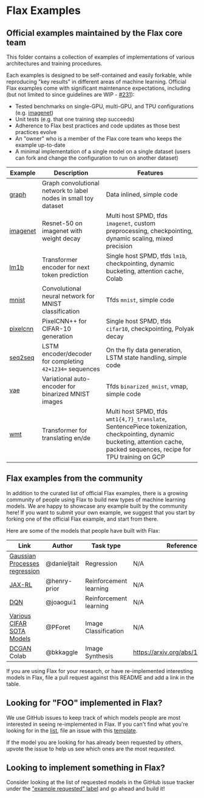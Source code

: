 # Flax Examples
 
## Official examples maintained by the Flax core team
 
This folder contains a collection of examples of implementations of various architectures and training procedures.
 
Each examples is designed to be self-contained and easily forkable, while reproducing "key results" in different areas of machine learning. Official Flax examples come with significant maintenance expectations, including (but not limited to since guidelines are WIP - [#231](https://github.com/google/flax/issues/231)):
* Tested benchmarks on single-GPU, multi-GPU, and TPU configurations (e.g. [imagenet](imagenet/))
* Unit tests (e.g. that one training step succeeds)
* Adherence to Flax best practices and code updates as those best practices evolve
* An "owner" who is a member of the Flax core team who keeps the example up-to-date
* A minimal implementation of a single model on a single dataset (users can fork and change the configuration to run on another dataset)

| Example | Description | Features |
| ------- | ----------- | -------- |
| [graph](graph/README.md) | Graph convolutional network to label nodes in small toy dataset | Data inlined, simple code |
| [imagenet](imagenet/README.md) | Resnet-50 on imagenet with weight decay | Multi host SPMD, tfds `imagenet`, custom preprocessing, checkpointing, dynamic scaling, mixed precision |
| [lm1b](lm1b/README.md) | Transformer encoder for next token prediction | Single host SPMD, tfds `lm1b`, checkpointing, dynamic bucketing, attention cache, Colab |
| [mnist](mnist/README.md) | Convolutional neural network for MNIST classification | Tfds `mnist`, simple code |
| [pixelcnn](pixelcnn/README.md) | PixelCNN++ for CIFAR-10 generation | Single host SPMD, tfds `cifar10`, checkpointing, Polyak decay |
| [seq2seq](seq2seq/README.md) | LSTM encoder/decoder for completing `42+1234=` sequences | On the fly data generation, LSTM state handling, simple code |
| [vae](vae/README.md) | Variational auto-encoder for binarized MNIST images | Tfds `binarized_mnist`, vmap, simple code |
| [wmt](wmt/README.md) | Transformer for translating en/de | Multi host SPMD, tfds `wmt1{4,7}_translate`, SentencePiece tokenization, checkpointing, dynamic bucketing, attention cache, packed sequences, recipe for TPU training on GCP |

## Flax examples from the community
 
In addition to the curated list of official Flax examples, there is a growing community of people using Flax to build new types of machine learning models. We are happy to showcase any example built by the community here! If you want to submit your own example, we suggest that you start by forking one of the official Flax example, and start from there.
 
Here are some of the models that people have built with Flax:

| Link  | Author | Task type | Reference |
| ------------- | ------------- | ------------ | ---------- |
| [Gaussian Processes regression](https://github.com/danieljtait/ladax/tree/master/examples)  | @danieljtait | Regression | N/A |  |
| [JAX-RL](https://github.com/henry-prior/jax-rl)  | @henry-prior  | Reinforcement learning | N/A |
| [DQN](https://github.com/joaogui1/RL-JAX/tree/master/DQN)  | @joaogui1  | Reinforcement learning | N/A |
| [Various CIFAR SOTA Models](https://github.com/google-research/google-research/tree/master/flax_models/cifar) | @PForet | Image Classification | N/A |
| [DCGAN](https://github.com/bkkaggle/jax-dcgan) Colab | @bkkaggle | Image Synthesis | https://arxiv.org/abs/1511.06434 |

If you are using Flax for your research, or have re-implemented interesting models in Flax, file a pull request against this README and add a link in the table.
 
## Looking for "FOO" implemented in Flax?

We use GitHub issues to keep track of which models people are most interested in seeing re-implemented in Flax. If you can't find what you're looking for in the [list](https://github.com/google/flax/labels/example%20request), file an issue with this [template](https://github.com/google/flax/issues/new?assignees=&template=example_request.md&title=).
 
If the model you are looking for has already been requested by others, upvote the issue to help us see which ones are the most requested.

## Looking to implement something in Flax?
 
Consider looking at the list of requested models in the GitHub issue tracker under the ["example requested" label](https://github.com/google/flax/labels/example%20request) and go ahead and build it!
